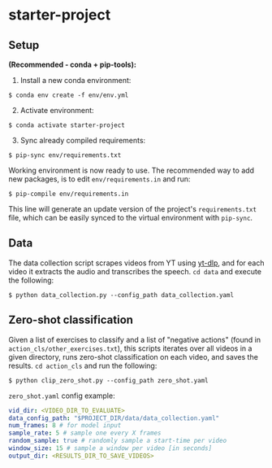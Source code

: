 # starter-project

## Setup
**(Recommended - conda + pip-tools):**
1. Install a new conda environment:
```commandline
$ conda env create -f env/env.yml
```
2. Activate environment:
```commandline
$ conda activate starter-project
```
3. Sync already compiled requirements:
```commandline
$ pip-sync env/requirements.txt
```
Working environment is now ready to use. The recommended way to add new packages, is to edit `env/requirements.in` and run:
```commandline
$ pip-compile env/requirements.in
```
This line will generate an update version of the project's `requirements.txt` file, which can be easily synced to the virtual environment with `pip-sync`.

## Data
The data collection script scrapes videos from YT using [yt-dlp](https://github.com/yt-dlp/yt-dlp), and for each video it extracts the audio and transcribes the speech.
`cd data` and execute the following:
```commandline
$ python data_collection.py --config_path data_collection.yaml
```

## Zero-shot classification
Given a list of exercises to classify and a list of "negative actions" (found in `action_cls/other_exercises.txt`),
this scripts iterates over all videos in a given directory, runs zero-shot classification on each video, and saves the results.
`cd action_cls` and run the following:
```commandline
$ python clip_zero_shot.py --config_path zero_shot.yaml
```

`zero_shot.yaml` config example:
```yaml
vid_dir: <VIDEO_DIR_TO_EVALUATE>
data_config_path: "$PROJECT_DIR/data/data_collection.yaml"
num_frames: 8 # for model input
sample_rate: 5 # sample one every X frames
random_sample: true # randomly sample a start-time per video
window_size: 15 # sample a window per video [in seconds]
output_dir: <RESULTS_DIR_TO_SAVE_VIDEOS>
```